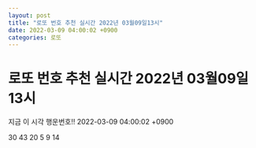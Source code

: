 ```yaml
---
layout: post
title: "로또 번호 추천 실시간 2022년 03월09일13시"
date: 2022-03-09 04:00:02 +0900
categories: 로또
---
```


# 로또 번호 추천 실시간 2022년 03월09일13시

지금 이 시각 행운번호!! 2022-03-09 04:00:02 +0900

 30  43  20  5  9  14 

